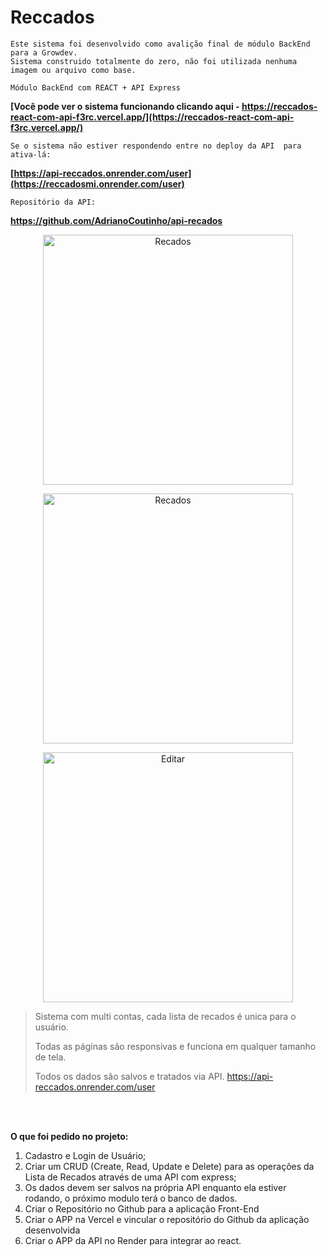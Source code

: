 
# Reccados

```
Este sistema foi desenvolvido como avalição final de módulo BackEnd para a Growdev.
Sistema construido totalmente do zero, não foi utilizada nenhuma imagem ou arquivo como base.

Módulo BackEnd com REACT + API Express
```

**[Você pode ver o sistema funcionando clicando aqui - https://reccados-react-com-api-f3rc.vercel.app/](https://reccados-react-com-api-f3rc.vercel.app/)**
```
Se o sistema não estiver respondendo entre no deploy da API  para ativa-lá:
```
**[https://api-reccados.onrender.com/user](https://reccadosmi.onrender.com/user)**

```
Repositório da API:
```
**https://github.com/AdrianoCoutinho/api-recados**
<p align="center">
  <img src="https://i.imgur.com/R9w1hOI.png?1" alt="Recados" title="Recados" height=400/> 
  
</p>

<p align="center">
  <img src="https://i.imgur.com/K7Sdicp.png" alt="Recados" title="Recados" height=400/>
  
</p>
<p align="center">
<img src="https://i.imgur.com/leXQ0Db.png" alt="Editar" title="arquivar" height=400/>
</p>

> Sistema com multi contas, cada lista de recados é unica para o usuário.
> 
> Todas as páginas são responsivas e funciona em qualquer tamanho de tela.
> 
> Todos os dados são salvos e tratados via API.
https://api-reccados.onrender.com/user
<br>
<br>

**O que foi pedido no projeto:**

1. Cadastro e Login de Usuário;
2. Criar um CRUD (Create, Read, Update e Delete)
para as operações da Lista de Recados através de uma API com express;
3. Os dados devem ser salvos na própria API enquanto ela estiver rodando, o próximo modulo terá o banco de dados.
4. Criar o Repositório no Github para a aplicação
Front-End
5. Criar o APP na Vercel e vincular o repositório do
Github da aplicação desenvolvida
6. Criar o APP da API no Render para integrar ao react.

